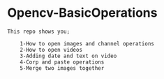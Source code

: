 # Opencv-BasicOperations

    This repo shows you;

        1-How to open images and channel operations
        2-How to open videos
        3-Adding date and text on video
        4-Corp and paste operations
        5-Merge two images together